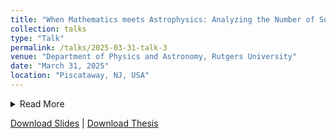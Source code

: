 ```yaml
---
title: "When Mathematics meets Astrophysics: Analyzing the Number of Solutions to the Gravitational Lens Equation"
collection: talks
type: "Talk"
permalink: /talks/2025-03-31-talk-3
venue: "Department of Physics and Astronomy, Rutgers University"
date: "March 31, 2025"
location: "Piscataway, NJ, USA"
---
```


<details>
<summary>Read More</summary>  
Senior honors thesis defense presented in front of the Department of Physics and Astronomy's Honors Thesis Committee. On basis of my work, I was awarded highest honors in astronomy, was designated as a Rutgers School of Arts and Sciences Paul Robeson Scholar, and was named one of the four Henry Rutgers Scholar Award winners in the department.
</details>

[Download Slides](https://amadhava25.github.io/files/Senior_Thesis%20(16).pdf) | [Download Thesis](https://amadhava25.github.io/files/madhava_aniruddha_thesis.pdf)
